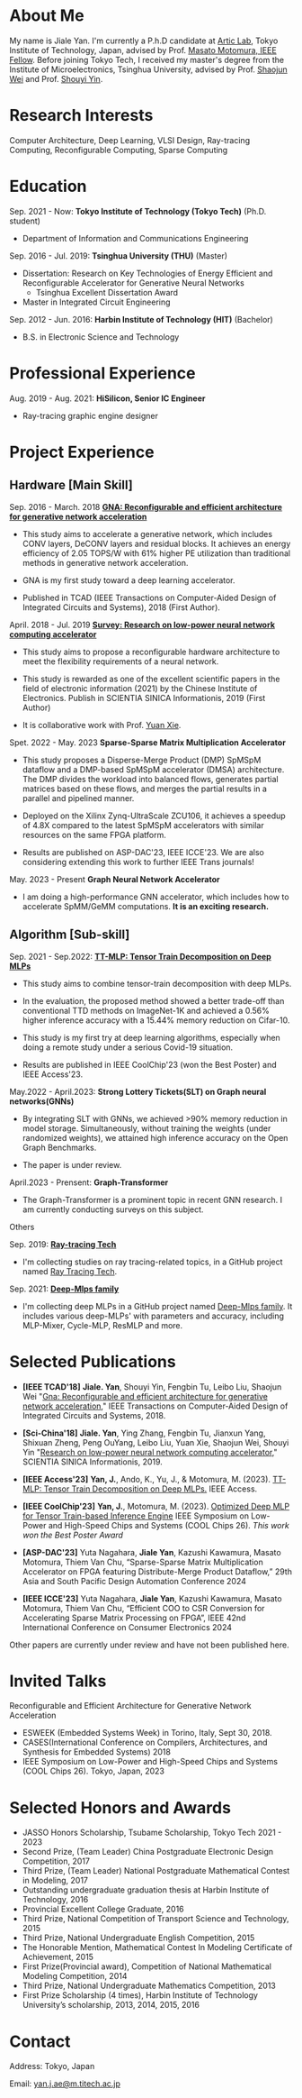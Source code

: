 # About Me
My name is Jiale Yan. I'm currently a P.h.D candidate at [Artic Lab](http://www.artic.iir.titech.ac.jp/wp/en/), Tokyo Institute of Technology, Japan, advised by Prof. [Masato Motomura, IEEE Fellow](http://www.artic.iir.titech.ac.jp/wp/en/people/prof-motomura/). Before joining Tokyo Tech, I received my master's degree from the Institute of Microelectronics, Tsinghua University, advised by Prof. [Shaojun Wei](https://www.ime.tsinghua.edu.cn/info/1015/1151.htm) and Prof. [Shouyi Yin](https://www.ime.tsinghua.edu.cn/info/1015/1018.htm). 


# Research Interests
Computer Architecture, Deep Learning, VLSI Design, Ray-tracing Computing, Reconfigurable Computing, Sparse Computing


# Education
Sep. 2021 - Now: **Tokyo Institute of Technology (Tokyo Tech)** (Ph.D. student)
* Department of Information and Communications Engineering

Sep. 2016 - Jul. 2019: **Tsinghua University (THU)** (Master)

* Dissertation: Research on Key Technologies of Energy Efficient and Reconfigurable Accelerator for Generative Neural Networks
  - Tsinghua Excellent Dissertation Award
* Master in Integrated Circuit Engineering 

Sep. 2012 - Jun. 2016: **Harbin Institute of Technology (HIT)** (Bachelor)

* B.S. in Electronic Science and Technology 

# Professional Experience
Aug. 2019 - Aug. 2021: **HiSilicon, Senior IC Engineer**

* Ray-tracing graphic engine designer

# Project Experience

## Hardware [Main Skill]
Sep. 2016 - March. 2018 [**GNA: Reconfigurable and efficient architecture for generative network acceleration**](https://ieeexplore.ieee.org/document/8412607)

* This study aims to accelerate a generative network, which includes CONV layers, DeCONV layers and residual blocks. It achieves an energy efficiency of 2.05 TOPS/W with 61% higher PE utilization than traditional methods in generative network acceleration.

* GNA is my first study toward a deep learning accelerator.

* Published in TCAD (IEEE Transactions on Computer-Aided Design of Integrated Circuits and Systems), 2018 (First Author).


April. 2018 - Jul. 2019 [**Survey: Research on low-power neural network computing accelerator**](http://engine.scichina.com/publisher/scp/journal/SSI/49/3/10.1360/N112018-00282?slug=fulltext)

* This study aims to propose a reconfigurable hardware architecture to meet the flexibility requirements of a neural network.

* This study is rewarded as one of the excellent scientific papers in the field of electronic information (2021) by the Chinese Institute of Electronics. Publish in SCIENTIA SINICA Informationis, 2019 (First Author)

* It is collaborative work with Prof. [Yuan Xie](https://www.ece.ucsb.edu/~yuanxie/index.html).

Spet. 2022 - May. 2023 **Sparse-Sparse Matrix Multiplication Accelerator**

* This study proposes a Disperse-Merge Product (DMP) SpMSpM dataflow and a DMP-based SpMSpM accelerator (DMSA) architecture. The DMP divides the workload into balanced flows, generates partial matrices based on these flows, and merges the partial results in a parallel and pipelined manner. 

* Deployed on the Xilinx Zynq-UltraScale ZCU106, it achieves a speedup of 4.8X compared to the latest SpMSpM accelerators with similar resources on the same FPGA platform.

* Results are published on ASP-DAC'23, IEEE ICCE'23. We are also considering extending this work to further IEEE Trans journals!


May. 2023 - Present **Graph Neural Network Accelerator**

* I am doing a high-performance GNN accelerator, which includes how to accelerate SpMM/GeMM computations. **It is an exciting research.**

## Algorithm [Sub-skill]


Sep. 2021 - Sep.2022: [**TT-MLP: Tensor Train Decomposition on Deep MLPs**](https://ieeexplore.ieee.org/document/10032168)
* This study aims to combine tensor-train decomposition with deep MLPs.

* In the evaluation, the proposed method showed a better trade-off than conventional TTD methods on ImageNet-1K and achieved a 0.56% higher inference accuracy with a 15.44% memory reduction on Cifar-10. 

* This study is my first try at deep learning algorithms, especially when doing a remote study under a serious Covid-19 situation.

* Results are published in IEEE CoolChip'23 (won the Best Poster) and IEEE Access'23.

May.2022 - April.2023: **Strong Lottery Tickets(SLT) on Graph neural networks(GNNs)**

* By integrating SLT with GNNs, we achieved >90% memory reduction in model storage. Simultaneously, without training the weights (under randomized weights), we attained high inference accuracy on the Open Graph Benchmarks.

* The paper is under review.

April.2023 - Prensent: **Graph-Transformer**

* The Graph-Transformer is a prominent topic in recent GNN research. I am currently conducting surveys on this subject.



Others

Sep. 2019: [**Ray-tracing Tech**](https://github.com/LouiValley/RayTracing-Tech)

* I'm collecting studies on ray tracing-related topics, in a GitHub project named [Ray Tracing Tech](https://github.com/LouiValley/RayTracing-Tech).  


Sep. 2021: [**Deep-Mlps family**](https://github.com/LouiValley/Deep-Mlps-family)

* I'm collecting deep MLPs in a GitHub project named [Deep-Mlps family](https://github.com/LouiValley/Deep-Mlps-family). It includes various deep-MLPs' with parameters and accuracy, including MLP-Mixer, Cycle-MLP, ResMLP and more.

# Selected Publications

* **[IEEE TCAD'18]** **Jiale. Yan**, Shouyi Yin, Fengbin Tu, Leibo Liu, Shaojun Wei "[Gna: Reconfigurable and efficient architecture for generative network acceleration](https://ieeexplore.ieee.org/document/8412607)," IEEE Transactions on Computer-Aided Design of Integrated Circuits and Systems, 2018.
* **[Sci-China'18]** **Jiale. Yan**, Ying Zhang, Fengbin Tu, Jianxun Yang, Shixuan Zheng, Peng OuYang, Leibo Liu, Yuan Xie, Shaojun Wei, Shouyi Yin "[Research on low-power neural network computing accelerator](http://engine.scichina.com/publisher/scp/journal/SSI/49/3/10.1360/N112018-00282?slug=fulltext)," SCIENTIA SINICA Informationis, 2019.

* **[IEEE Access'23]** **Yan, J.**, Ando, K., Yu, J., & Motomura, M. (2023). [TT-MLP: Tensor Train Decomposition on Deep MLPs.](https://ieeexplore.ieee.org/document/10032168) IEEE Access.

* **[IEEE CoolChip'23]** **Yan, J.**, Motomura, M. (2023). [Optimized Deep MLP for Tensor Train-based Inference Engine](https://www.coolchips.org/2023/) IEEE Symposium on Low-Power and High-Speed Chips and Systems (COOL Chips 26). 
*This work won the Best Poster Award*

* **[ASP-DAC'23]** Yuta Nagahara, **Jiale Yan**, Kazushi Kawamura, Masato Motomura, Thiem Van Chu, “Sparse-Sparse Matrix Multiplication Accelerator on FPGA featuring Distribute-Merge Product Dataflow,” 29th Asia and South Pacific Design Automation Conference 2024  

* **[IEEE ICCE'23]** Yuta Nagahara, **Jiale Yan**, Kazushi Kawamura, Masato Motomura, Thiem Van Chu, “Efficient COO to CSR Conversion for Accelerating Sparse Matrix Processing on FPGA”, IEEE 42nd International Conference on Consumer Electronics 2024

Other papers are currently under review and have not been published here.

# Invited Talks

Reconfigurable and Efficient Architecture for Generative Network Acceleration
* ESWEEK (Embedded Systems Week) in Torino, Italy, Sept 30, 2018.  
* CASES(International Conference on Compilers, Architectures, and Synthesis for Embedded Systems) 2018
* IEEE Symposium on Low-Power and High-Speed Chips and Systems (COOL Chips 26). Tokyo, Japan, 2023


# Selected Honors and Awards
* JASSO Honors Scholarship, Tsubame Scholarship, Tokyo Tech 2021 - 2023
* Second Prize, (Team Leader) China Postgraduate Electronic Design Competition, 2017
* Third Prize,  (Team Leader) National Postgraduate Mathematical Contest in Modeling, 2017
* Outstanding undergraduate graduation thesis at Harbin Institute of Technology, 2016
* Provincial Excellent College Graduate, 2016 
* Third Prize, National Competition of Transport Science and Technology, 2015
* Third Prize, National Undergraduate English Competition, 2015
* The Honorable Mention, Mathematical Contest In Modeling Certificate of Achievement, 2015
* First Prize(Provincial award), Competition of National Mathematical Modeling Competition, 2014
* Third Prize, National Undergraduate Mathematics Competition, 2013
* First Prize Scholarship (4 times), Harbin Institute of Technology University’s scholarship, 2013, 2014, 2015, 2016 



# Contact
Address: Tokyo, Japan

Email: yan.j.ae@m.titech.ac.jp
